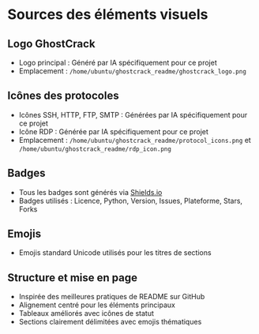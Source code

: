 # Sources des éléments visuels

## Logo GhostCrack
- Logo principal : Généré par IA spécifiquement pour ce projet
- Emplacement : `/home/ubuntu/ghostcrack_readme/ghostcrack_logo.png`

## Icônes des protocoles
- Icônes SSH, HTTP, FTP, SMTP : Générées par IA spécifiquement pour ce projet
- Icône RDP : Générée par IA spécifiquement pour ce projet
- Emplacement : `/home/ubuntu/ghostcrack_readme/protocol_icons.png` et `/home/ubuntu/ghostcrack_readme/rdp_icon.png`

## Badges
- Tous les badges sont générés via [Shields.io](https://shields.io/)
- Badges utilisés : Licence, Python, Version, Issues, Plateforme, Stars, Forks

## Emojis
- Emojis standard Unicode utilisés pour les titres de sections

## Structure et mise en page
- Inspirée des meilleures pratiques de README sur GitHub
- Alignement centré pour les éléments principaux
- Tableaux améliorés avec icônes de statut
- Sections clairement délimitées avec emojis thématiques

